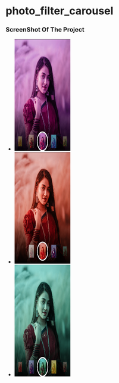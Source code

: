 # photo_filter_carousel

### ScreenShot Of The Project
 - <img src="photo_carousel.png" height="300" width="150" max-width="30%">
 - <img src="photo_carousel1.png" height="300" width="150" max-width="30%">
 - <img src="photo_carousel2.png" height="300" width="150" max-width="30%">
